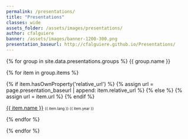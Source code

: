 ```yaml
---
permalink: /presentations/
title: "Presentations"
classes: wide
assets_folder: /assets/images/presentations/
author: cfalguiere
banner: /assets/images/banner-1200-300.png
presentation_baseurl: http://cfalguiere.github.io/Presentations/
---
```

{% for group in site.data.presentations.groups %}
{{ group.name }}

  {% for item in group.items %}

  {% if item.hasOwnProperty('relative_url') %}
    {% assign url = page.presentation_baseurl | append: item.relative_url  %}
  {% else %}
    {% assign url = item.url %}
  {% endif %}

  <a href="{{ url }}" target="blank">{{ item.name }}</a> <span style="font-size: 0.7em">{{ item.lang }}  {{ item.year }}</span>

  {% endfor %}

{% endfor %}
